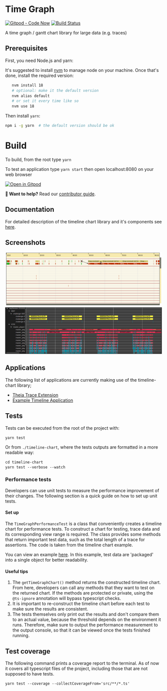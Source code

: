 # Time Graph

[![Gitpod - Code Now][gitpod-icon-small]][gitpod-link]
[![Build Status][build-status-icon]][build-status-link]

A time graph / gantt chart library for large data (e.g. traces)

## Prerequisites

First, you need Node.js and yarn:

It's suggested to install [nvm](https://github.com/nvm-sh/nvm#installing-and-updating) to manage node on your machine. Once that's done, install the required version:

```bash
   nvm install 18
   # optional: make it the default version
   nvm alias default
   # or set it every time like so
   nvm use 18
```

Then install `yarn`:

```bash
npm i -g yarn  # the default version should be ok
```

# Build

To build, from the root type `yarn`

To test an application type `yarn start` then open localhost:8080 on your web browser

[![Open in Gitpod][gitpod-icon-large]][gitpod-link]

**👋 Want to help?** Read our [contributor guide][contributing].

## Documentation

For detailed description of the timeline chart library and it's components see [here][documentation].

## Screenshots

![timeline-chart][screenshot-1]
![timeline-chart][screenshot-2]

## Applications

The following list of applications are currently making use of the timeline-chart library;

* [Theia Trace Extension][trace-extension]
* [Example Timeline Application][sample-app]

## Tests

Tests can be executed from the root of the project with:

```shell
yarn test
```

Or from `./timeline-chart`, where the tests outputs are formatted in a more readable way:

```shell
cd timeline-chart
yarn test --verbose --watch
```

### Performance tests

Developers can use unit tests to measure the performance improvement of their changes. The following section is a quick guide on how to set up unit tests.

#### Set up

The `TimeGraphPerformanceTest` is a class that conveniently creates a timeline chart for performance tests. To construct a chart for testing, trace data and its corresponding view range is required. The class provides some methods that return important test data, such as the total length of a trace for assertions. The code is taken from the timeline chart example.

You can view an example [here](./timeline-chart/src/layer/__tests__/time-graph-chart-long-removal-test.ts). In this example, test data are 'packaged' into a single object for better readability.

#### Useful tips

1. The `getTimeGraphChart()` method returns the constructed timeline chart. From here, developers can call any methods that they want to test on the returned chart. If the methods are protected or private, using the `@ts-ignore` annotation will bypass typescript checks.
2. It is important to re-construct the timeline chart before each test to make sure the results are consistent.
3. The tests themselves only print out the results and don't compare them to an actual value, because the threshold depends on the environment it runs. Therefore, make sure to output the performance measurement to the output console, so that it can be viewed once the tests finished running.

## Test coverage

The following command prints a coverage report to the terminal. As of now it covers all typescript files of the project, including those that are not supposed to have tests.

```shell
yarn test --coverage --collectCoverageFrom='src/**/*.ts'
```

[build-status-icon]: https://github.com/eclipse-cdt-cloud/timeline-chart/workflows/CI-CD/badge.svg?branch=master
[build-status-link]: https://github.com/eclipse-cdt-cloud/timeline-chart/actions?query=branch%3Amaster
[contributing]: CONTRIBUTING.md
[documentation]: https://github.com/eclipse-cdt-cloud/timeline-chart/blob/master/doc/documentation.md
[gitpod-icon-large]: https://gitpod.io/button/open-in-gitpod.svg
[gitpod-icon-small]: https://img.shields.io/badge/Gitpod-code%20now-blue.svg?longCache=true
[gitpod-link]: https://gitpod.io#https://github.com/eclipse-cdt-cloud/timeline-chart
[sample-app]: https://github.com/theia-ide/theia-timeline-extension
[screenshot-1]: https://raw.githubusercontent.com/eclipse-cdt-cloud/timeline-chart/master/doc/images/screenshot1-0.0.1.png
[screenshot-2]: https://raw.githubusercontent.com/eclipse-cdt-cloud/timeline-chart/master/doc/images/screenshot2-0.0.1.png
[trace-extension]: https://github.com/eclipse-cdt-cloud/theia-trace-extension
